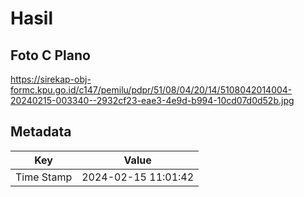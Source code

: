 # Hasil

## Foto C Plano

https://sirekap-obj-formc.kpu.go.id/c147/pemilu/pdpr/51/08/04/20/14/5108042014004-20240215-003340--2932cf23-eae3-4e9d-b994-10cd07d0d52b.jpg


## Metadata

| Key        | Value               |
| ---------- | ------------------- |
| Time Stamp | 2024-02-15 11:01:42 |



